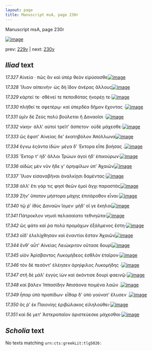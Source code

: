 ```yaml
---
layout: page
title: Manuscript msA, page 230r
---
```


Manuscript msA, page 230r

[![image](http://www.homermultitext.org/iipsrv?OBJ=IIP,1.0&FIF=/project/homer/pyramidal/deepzoom/hmt/vaimg/2017a/VA230RN_0401.tif&WID=100&CVT=JPEG)](http://www.homermultitext.org/ict2/?urn=urn:cite2:hmt:vaimg.2017a:VA230RN_0401)

prev:  [229v](../229v/) | next:  [230v](../230v/)

## *Iliad* text

*17.327* <a id="17.327"/> Αἰνεία · πῶς ἂν καὶ ὑπὲρ θεὸν εἰρύσασθε[![image](http://www.homermultitext.org/iipsrv?OBJ=IIP,1.0&FIF=/project/homer/pyramidal/deepzoom/hmt/vaimg/2017a/VA230RN_0401.tif&RGN=0.189,0.2066,0.33,0.0301&WID=1000&CVT=JPEG)](http://www.homermultitext.org/ict2/?urn=urn:cite2:hmt:vaimg.2017a:VA230RN_0401@0.189,0.2066,0.33,0.0301)

*17.328* <a id="17.328"/> Ἴλιον αἰπεινὴν· ὡς δὴ ἴδον ἀνέρας ἄλλους[![image](http://www.homermultitext.org/iipsrv?OBJ=IIP,1.0&FIF=/project/homer/pyramidal/deepzoom/hmt/vaimg/2017a/VA230RN_0401.tif&RGN=0.198,0.2307,0.312,0.0248&WID=1000&CVT=JPEG)](http://www.homermultitext.org/ict2/?urn=urn:cite2:hmt:vaimg.2017a:VA230RN_0401@0.198,0.2307,0.312,0.0248)

*17.329* <a id="17.329"/> κάρτεί τε· σθὲνεί τε πεποιθότας ἠνορέῃ τε·[![image](http://www.homermultitext.org/iipsrv?OBJ=IIP,1.0&FIF=/project/homer/pyramidal/deepzoom/hmt/vaimg/2017a/VA230RN_0401.tif&RGN=0.199,0.2487,0.327,0.0225&WID=1000&CVT=JPEG)](http://www.homermultitext.org/ict2/?urn=urn:cite2:hmt:vaimg.2017a:VA230RN_0401@0.199,0.2487,0.327,0.0225)

*17.330* <a id="17.330"/> πλήθεί τε σφετέρῳ· καὶ ὑπερδέα δῆμον ἔχοντας ·[![image](http://www.homermultitext.org/iipsrv?OBJ=IIP,1.0&FIF=/project/homer/pyramidal/deepzoom/hmt/vaimg/2017a/VA230RN_0401.tif&RGN=0.195,0.266,0.346,0.0225&WID=1000&CVT=JPEG)](http://www.homermultitext.org/ict2/?urn=urn:cite2:hmt:vaimg.2017a:VA230RN_0401@0.195,0.266,0.346,0.0225)

*17.331* <a id="17.331"/> ὑμῖν δὲ Ζεύς πολὺ βούλεται ἢ Δαναοῖσι ·[![image](http://www.homermultitext.org/iipsrv?OBJ=IIP,1.0&FIF=/project/homer/pyramidal/deepzoom/hmt/vaimg/2017a/VA230RN_0401.tif&RGN=0.193,0.2825,0.29,0.0225&WID=1000&CVT=JPEG)](http://www.homermultitext.org/ict2/?urn=urn:cite2:hmt:vaimg.2017a:VA230RN_0401@0.193,0.2825,0.29,0.0225)

*17.332* <a id="17.332"/> νίκην· ἀλλ' αὐτοὶ τρεῖτ' ἄσπετον· οὐδὲ μάχεσθε·[![image](http://www.homermultitext.org/iipsrv?OBJ=IIP,1.0&FIF=/project/homer/pyramidal/deepzoom/hmt/vaimg/2017a/VA230RN_0401.tif&RGN=0.196,0.299,0.35,0.027&WID=1000&CVT=JPEG)](http://www.homermultitext.org/ict2/?urn=urn:cite2:hmt:vaimg.2017a:VA230RN_0401@0.196,0.299,0.35,0.027)

*17.333* <a id="17.333"/> ὣς ἔφατ' Αἰνείας δε' ἑκατηβόλον Ἀπόλλωνα[![image](http://www.homermultitext.org/iipsrv?OBJ=IIP,1.0&FIF=/project/homer/pyramidal/deepzoom/hmt/vaimg/2017a/VA230RN_0401.tif&RGN=0.177,0.3171,0.35,0.0233&WID=1000&CVT=JPEG)](http://www.homermultitext.org/ict2/?urn=urn:cite2:hmt:vaimg.2017a:VA230RN_0401@0.177,0.3171,0.35,0.0233)

*17.334* <a id="17.334"/> ἔγνω ἐςάντα ἰδὼν· μέγα δ' Ἑκτορα εἶπε βοήσας .[![image](http://www.homermultitext.org/iipsrv?OBJ=IIP,1.0&FIF=/project/homer/pyramidal/deepzoom/hmt/vaimg/2017a/VA230RN_0401.tif&RGN=0.196,0.3366,0.35,0.0233&WID=1000&CVT=JPEG)](http://www.homermultitext.org/ict2/?urn=urn:cite2:hmt:vaimg.2017a:VA230RN_0401@0.196,0.3366,0.35,0.0233)

*17.335* <a id="17.335"/> Ἕκτορ τ' ἠδ' ἄλλοι Τρώων ἀγοὶ ἠδ' ἐπικούρων·[![image](http://www.homermultitext.org/iipsrv?OBJ=IIP,1.0&FIF=/project/homer/pyramidal/deepzoom/hmt/vaimg/2017a/VA230RN_0401.tif&RGN=0.181,0.3524,0.35,0.0255&WID=1000&CVT=JPEG)](http://www.homermultitext.org/ict2/?urn=urn:cite2:hmt:vaimg.2017a:VA230RN_0401@0.181,0.3524,0.35,0.0255)

*17.336* <a id="17.336"/> αἰδὼς μὲν νῦν ἥδε γ' ἀρηιφίλων ὑπ' Ἀχαιῶν[![image](http://www.homermultitext.org/iipsrv?OBJ=IIP,1.0&FIF=/project/homer/pyramidal/deepzoom/hmt/vaimg/2017a/VA230RN_0401.tif&RGN=0.193,0.3719,0.327,0.0248&WID=1000&CVT=JPEG)](http://www.homermultitext.org/ict2/?urn=urn:cite2:hmt:vaimg.2017a:VA230RN_0401@0.193,0.3719,0.327,0.0248)

*17.337* <a id="17.337"/> Ἴλιον εἰσαναβῆναι ἀναλκίῃσι δαμέντας·[![image](http://www.homermultitext.org/iipsrv?OBJ=IIP,1.0&FIF=/project/homer/pyramidal/deepzoom/hmt/vaimg/2017a/VA230RN_0401.tif&RGN=0.191,0.3877,0.315,0.0248&WID=1000&CVT=JPEG)](http://www.homermultitext.org/ict2/?urn=urn:cite2:hmt:vaimg.2017a:VA230RN_0401@0.191,0.3877,0.315,0.0248)

*17.338* <a id="17.338"/> ἀλλ' ἔτι γάρ τις φησὶ θεῶν ἐμοὶ ἄγχι παραστάς[![image](http://www.homermultitext.org/iipsrv?OBJ=IIP,1.0&FIF=/project/homer/pyramidal/deepzoom/hmt/vaimg/2017a/VA230RN_0401.tif&RGN=0.185,0.4027,0.33,0.027&WID=1000&CVT=JPEG)](http://www.homermultitext.org/ict2/?urn=urn:cite2:hmt:vaimg.2017a:VA230RN_0401@0.185,0.4027,0.33,0.027)

*17.339* <a id="17.339"/> Ζῆν' ὕπατον μήστορα μάχης ἐπιτάροθον εἶναι·[![image](http://www.homermultitext.org/iipsrv?OBJ=IIP,1.0&FIF=/project/homer/pyramidal/deepzoom/hmt/vaimg/2017a/VA230RN_0401.tif&RGN=0.192,0.4215,0.356,0.027&WID=1000&CVT=JPEG)](http://www.homermultitext.org/ict2/?urn=urn:cite2:hmt:vaimg.2017a:VA230RN_0401@0.192,0.4215,0.356,0.027)

*17.340* <a id="17.340"/> τῷ ῥ' ἰθὺς Δαναῶν ἴομεν· μὴδ' οἵ γε ἕκηλοι[![image](http://www.homermultitext.org/iipsrv?OBJ=IIP,1.0&FIF=/project/homer/pyramidal/deepzoom/hmt/vaimg/2017a/VA230RN_0401.tif&RGN=0.18,0.4403,0.336,0.027&WID=1000&CVT=JPEG)](http://www.homermultitext.org/ict2/?urn=urn:cite2:hmt:vaimg.2017a:VA230RN_0401@0.18,0.4403,0.336,0.027)

*17.341* <a id="17.341"/> Πάτροκλον νηυσὶ πελασαίατο τεθνηῶτα·[![image](http://www.homermultitext.org/iipsrv?OBJ=IIP,1.0&FIF=/project/homer/pyramidal/deepzoom/hmt/vaimg/2017a/VA230RN_0401.tif&RGN=0.19,0.4613,0.336,0.027&WID=1000&CVT=JPEG)](http://www.homermultitext.org/ict2/?urn=urn:cite2:hmt:vaimg.2017a:VA230RN_0401@0.19,0.4613,0.336,0.027)

*17.342* <a id="17.342"/> ὣς φάτο καί ῥα πολὺ προμάχων ἐξάλμενος ἔστη·[![image](http://www.homermultitext.org/iipsrv?OBJ=IIP,1.0&FIF=/project/homer/pyramidal/deepzoom/hmt/vaimg/2017a/VA230RN_0401.tif&RGN=0.175,0.4786,0.368,0.027&WID=1000&CVT=JPEG)](http://www.homermultitext.org/ict2/?urn=urn:cite2:hmt:vaimg.2017a:VA230RN_0401@0.175,0.4786,0.368,0.027)

*17.343* <a id="17.343"/> οἳδ' ἐλελίχθησαν καὶ ἐναντίοι ἔσταν Ἀχαιῶν[![image](http://www.homermultitext.org/iipsrv?OBJ=IIP,1.0&FIF=/project/homer/pyramidal/deepzoom/hmt/vaimg/2017a/VA230RN_0401.tif&RGN=0.185,0.4944,0.337,0.027&WID=1000&CVT=JPEG)](http://www.homermultitext.org/ict2/?urn=urn:cite2:hmt:vaimg.2017a:VA230RN_0401@0.185,0.4944,0.337,0.027)

*17.344* <a id="17.344"/> ἔνθ' αὖτ' Αἰνείας Λειώκριτον οὔτασε δουρὶ[![image](http://www.homermultitext.org/iipsrv?OBJ=IIP,1.0&FIF=/project/homer/pyramidal/deepzoom/hmt/vaimg/2017a/VA230RN_0401.tif&RGN=0.172,0.5094,0.337,0.027&WID=1000&CVT=JPEG)](http://www.homermultitext.org/ict2/?urn=urn:cite2:hmt:vaimg.2017a:VA230RN_0401@0.172,0.5094,0.337,0.027)

*17.345* <a id="17.345"/> υἱὸν Ἀρίσβαντος Λυκομήδεος ἐσθλὸν ἑταῖρον·[![image](http://www.homermultitext.org/iipsrv?OBJ=IIP,1.0&FIF=/project/homer/pyramidal/deepzoom/hmt/vaimg/2017a/VA230RN_0401.tif&RGN=0.188,0.5282,0.337,0.027&WID=1000&CVT=JPEG)](http://www.homermultitext.org/ict2/?urn=urn:cite2:hmt:vaimg.2017a:VA230RN_0401@0.188,0.5282,0.337,0.027)

*17.346* <a id="17.346"/> τὸν δὲ πεσὸντ' ἐλέησεν ἀρηίφιλος Λυκομήδης ·[![image](http://www.homermultitext.org/iipsrv?OBJ=IIP,1.0&FIF=/project/homer/pyramidal/deepzoom/hmt/vaimg/2017a/VA230RN_0401.tif&RGN=0.183,0.5447,0.361,0.027&WID=1000&CVT=JPEG)](http://www.homermultitext.org/ict2/?urn=urn:cite2:hmt:vaimg.2017a:VA230RN_0401@0.183,0.5447,0.361,0.027)

*17.347* <a id="17.347"/> στῆ δὲ μάλ' ἐγγὺς ἰὼν καὶ ἀκόντισε δουρὶ φαεινῷ·[![image](http://www.homermultitext.org/iipsrv?OBJ=IIP,1.0&FIF=/project/homer/pyramidal/deepzoom/hmt/vaimg/2017a/VA230RN_0401.tif&RGN=0.19,0.5627,0.361,0.027&WID=1000&CVT=JPEG)](http://www.homermultitext.org/ict2/?urn=urn:cite2:hmt:vaimg.2017a:VA230RN_0401@0.19,0.5627,0.361,0.027)

*17.348* <a id="17.348"/> καὶ βάλεν Ἱππασίδην Ἀπισάονα ποιμένα λαῶν .[![image](http://www.homermultitext.org/iipsrv?OBJ=IIP,1.0&FIF=/project/homer/pyramidal/deepzoom/hmt/vaimg/2017a/VA230RN_0401.tif&RGN=0.19,0.5793,0.361,0.027&WID=1000&CVT=JPEG)](http://www.homermultitext.org/ict2/?urn=urn:cite2:hmt:vaimg.2017a:VA230RN_0401@0.19,0.5793,0.361,0.027)

*17.349* <a id="17.349"/> ἧπαρ ὑπὸ πραπίδων· εἶθαρ δ' ὑπὸ γούνατ' ἔλυσεν .[![image](http://www.homermultitext.org/iipsrv?OBJ=IIP,1.0&FIF=/project/homer/pyramidal/deepzoom/hmt/vaimg/2017a/VA230RN_0401.tif&RGN=0.191,0.5988,0.361,0.027&WID=1000&CVT=JPEG)](http://www.homermultitext.org/ict2/?urn=urn:cite2:hmt:vaimg.2017a:VA230RN_0401@0.191,0.5988,0.361,0.027)

*17.350* <a id="17.350"/> ὅς ῥ' ἐκ Παιονίης ἐριβώλακος εἰληλούθει·[![image](http://www.homermultitext.org/iipsrv?OBJ=IIP,1.0&FIF=/project/homer/pyramidal/deepzoom/hmt/vaimg/2017a/VA230RN_0401.tif&RGN=0.192,0.6138,0.343,0.027&WID=1000&CVT=JPEG)](http://www.homermultitext.org/ict2/?urn=urn:cite2:hmt:vaimg.2017a:VA230RN_0401@0.192,0.6138,0.343,0.027)

*17.351* <a id="17.351"/> καὶ δὲ μετ' Ἀστεροπαῖον ἀριστεύεσκε μάχεσθαι·[![image](http://www.homermultitext.org/iipsrv?OBJ=IIP,1.0&FIF=/project/homer/pyramidal/deepzoom/hmt/vaimg/2017a/VA230RN_0401.tif&RGN=0.191,0.6319,0.343,0.027&WID=1000&CVT=JPEG)](http://www.homermultitext.org/ict2/?urn=urn:cite2:hmt:vaimg.2017a:VA230RN_0401@0.191,0.6319,0.343,0.027)

## *Scholia* text

No texts matching `urn:cts:greekLit:tlg5026:`